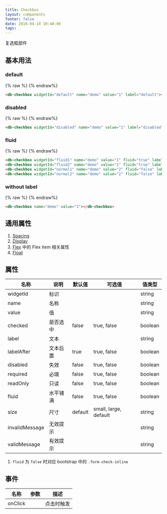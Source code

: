 ```yaml
---
title: Checkbox
layout: components
footer: false
date: 2018-04-18 10:48:06
tags:
---
```


复选框部件

## 基本用法

### default
{% raw %}
<db-checkbox widgetId="defaultDemo" name="demo" value="1" label="default"></db-checkbox>
{% endraw%}
```html
<db-checkbox widgetId="default" name="demo" value="1" label="default"></db-checkbox>
```

### disabled
{% raw %}
<db-checkbox widgetId="disabled" name="demo" value="1" label="disabled" disabled="true"></db-checkbox>
{% endraw%}
```html
<db-checkbox widgetId="disabled" name="demo" value="1" label="disabled" disabled="true"></db-checkbox>
```

### fluid
{% raw %}
<db-checkbox widgetId="fluidcheckbox1" name="demo" value="1" fluid="true" label="fluid demo1"></db-checkbox>
<db-checkbox widgetId="fluidcheckbox2" name="demo" value="1" fluid="true" label="fluid demo2"></db-checkbox>
<db-checkbox widgetId="normal1" name="demo" value="2" fluid="false" label="default demo1"></db-checkbox>
<db-checkbox widgetId="normal2" name="demo" value="2" fluid="false" label="default demo2"></db-checkbox>
{% endraw%}
```html
<db-checkbox widgetId="fluid1" name="demo" value="1" fluid="true" label="fluid demo1"></db-checkbox>
<db-checkbox widgetId="fluid2" name="demo" value="1" fluid="true" label="fluid demo2"></db-checkbox>
<db-checkbox widgetId="normal1" name="demo" value="2" fluid="false" label="default demo1"></db-checkbox>
<db-checkbox widgetId="normal2" name="demo" value="2" fluid="false" label="default demo2"></db-checkbox>
```

### without label
{% raw %}
<db-checkbox name="demo" value="1"></db-checkbox>
{% endraw%}
```html
<db-checkbox name="demo" value="1"></db-checkbox>
```

## 通用属性

1. [Spacing](../Utilities/Spacing.html)
1. [Display](../Utilities/Display.html)
1. [Flex](../Utilities/Flex.html) 中的 Flex item 相关属性
1. [Float](../Utilities/Float.html)

## 属性

| 名称  | 说明 | 默认值 | 可选值 | 值类型 |
| ----- | ------ | ----- | ----- | --------- |
| widgetId | 标识 | | | string |
| name | 名称 | | | string |
| value | 值 | | | string |
| checked | 是否选中 | false | true, false | boolean |
| label | 文本 | | | string |
| labelAfter | 文本后置 | true | true, false | boolean |
| disabled | 失效 | false | true, false | boolean |
| required | 必填 | false | true, false | boolean |
| readOnly | 只读 | false | true, false | boolean |
| fluid | 水平铺满 | false | true, false | boolean |
| size | 尺寸 | default | small, large, default | string |
| invalidMessage | 无效提示 | | | string |
| validMessage | 有效提示 | | | string |

1. `fluid` 为 `false` 时对应 bootstrap 中的 `.form-check-inline`

## 事件

| 名称  | 参数 | 描述 |
| ----- | ------ | ----- |
| onClick | | 点击时触发 |